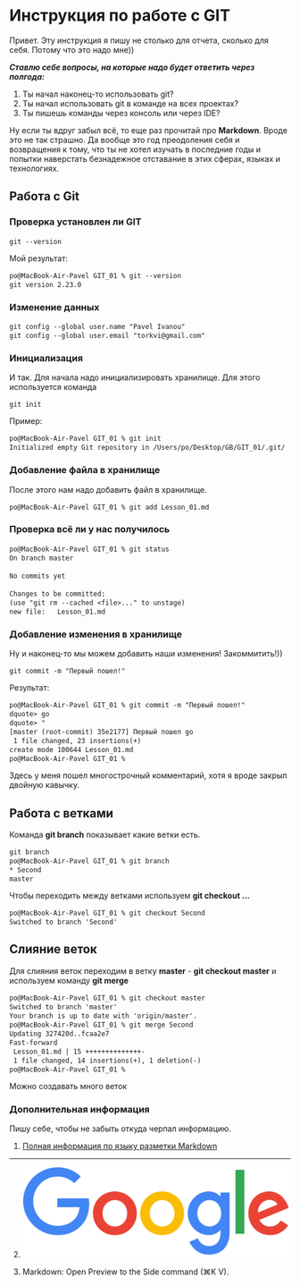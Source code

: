 # Инструкция по работе с GIT

Привет. Эту инструкция я пишу не столько для отчета, сколько для себя. Потому что это надо мне)) 

***Ставлю себе вопросы, на которые надо будет ответить через полгода:***

1. Ты начал наконец-то использовать git? 
2. Ты начал использовать git в команде на всех проектах?
3. Ты пишешь команды через консоль или через IDE?

Ну если ты вдруг забыл всё, то еще раз прочитай про **Markdown**. Вроде это не так страшно. Да вообще это год преодоления себя и возвращения к тому, что ты не хотел изучать в последние годы и попытки наверстать безнадежное отставание в этих сферах, языках и технологиях.

## Работа с Git

### Проверка установлен ли GIT
    git --version

Мой результат:

    po@MacBook-Air-Pavel GIT_01 % git --version 
    git version 2.23.0

### Изменение данных
    git config --global user.name "Pavel Ivanou"
    git config --global user.email "torkvi@gmail.com"

### Инициализация

И так. Для начала надо инициализировать хранилище. Для этого используется команда 
    
    git init

Пример:

    po@MacBook-Air-Pavel GIT_01 % git init
    Initialized empty Git repository in /Users/po/Desktop/GB/GIT_01/.git/

### Добавление файла в хранилище

После этого нам надо добавить файл в хранилище. 

    po@MacBook-Air-Pavel GIT_01 % git add Lesson_01.md

### Проверка всё ли у нас получилось

    po@MacBook-Air-Pavel GIT_01 % git status
    On branch master

    No commits yet

    Changes to be committed:
    (use "git rm --cached <file>..." to unstage)
    new file:   Lesson_01.md

### Добавление изменения в хранилище

Ну и наконец-то мы можем добавить наши изменения! Закоммитить!))

    git commit -m "Первый пошел!"

Результат:

    po@MacBook-Air-Pavel GIT_01 % git commit -m "Первый пошел!"
    dquote> go 
    dquote> "
    [master (root-commit) 35e2177] Первый пошел go
     1 file changed, 23 insertions(+)   
    create mode 100644 Lesson_01.md
    po@MacBook-Air-Pavel GIT_01 % 
    
Здесь у меня пошел многострочный комментарий, хотя я вроде закрыл двойную кавычку.

## Работа с ветками

Команда **git branch** показывает какие ветки есть. 
    
    git branch
    po@MacBook-Air-Pavel GIT_01 % git branch
    * Second
    master

Чтобы переходить между ветками используем **git checkout ...**

    po@MacBook-Air-Pavel GIT_01 % git checkout Second
    Switched to branch 'Second'

## Слияние веток

Для слияния веток переходим в ветку **master** - **git checkout master** и используем команду **git merge** 


    po@MacBook-Air-Pavel GIT_01 % git checkout master
    Switched to branch 'master'
    Your branch is up to date with 'origin/master'.
    po@MacBook-Air-Pavel GIT_01 % git merge Second
    Updating 327420d..fcaa2e7
    Fast-forward
     Lesson_01.md | 15 ++++++++++++++-
     1 file changed, 14 insertions(+), 1 deletion(-)
    po@MacBook-Air-Pavel GIT_01 % 

Можно создавать много веток

### Дополнительная информация

Пишу себе, чтобы не забыть откуда черпал информацию.

1. [Полная информация по языку разметки Markdown](https://www.markdownguide.org/basic-syntax/)

---

2. [![Наш любимый и незаменимый Google. Yandex -- держим за тебя кулачки!](/googlelogo_color_272x92dp.png "Наш любимый и незаменимый Google. Yandex -- держим за тебя кулачки!")](https://www.google.com)

3. Markdown: Open Preview to the Side command (⌘K V).
